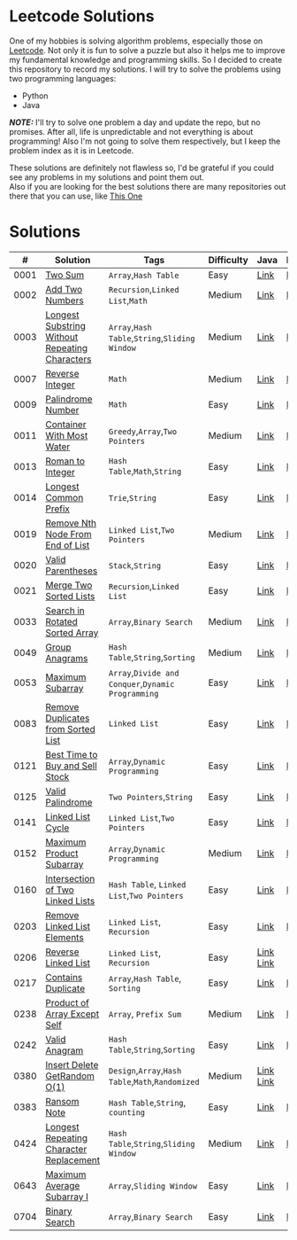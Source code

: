 # Leetcode Solutions
One of my hobbies is solving algorithm problems, especially those on [Leetcode](https://leetcode.com/problemset/all/). Not only it is fun to solve a puzzle but also it helps me to improve my fundamental knowledge and programming skills. So I decided to create this repository to record my solutions. I will try to solve the problems using two programming languages:
- Python
- Java

**_NOTE:_** I'll try to solve one problem a day and update the repo, but no promises. After all, life is unpredictable and not everything is about programming! Also I'm not going to solve them respectively, but I keep the problem index as it is in Leetcode.

These solutions are definitely not flawless so, I'd be grateful if you could see any problems in my solutions and point them out.  
Also if you are looking for the best solutions there are many repositories out there that you can use, like [This One](https://github.com/doocs/leetcode)

# Solutions

|  #  |  Solution   | Tags |  Difficulty | Java | Python |
| --- | --- | --- | --- | --- | --- |
|  0001  |  [Two Sum](./Solutions/1-%20Two%20Sum/README.md)  | `Array`,`Hash Table` | Easy | [Link](./Solutions/1-%20Two%20Sum/Solution.java)  |[Link](./Solutions/1-%20Two%20Sum/Solution.py)  |
|  0002  |  [Add Two Numbers](./Solutions/2-%20Add%20Two%20Numbers/README.md)  | `Recursion`,`Linked List`,`Math` | Medium | [Link](./Solutions/2-%20Add%20Two%20Numbers/Solution.java)  |[Link](./Solutions/2-%20Add%20Two%20Numbers/Solution.py)  |
|  0003  |  [Longest Substring Without Repeating Characters](./Solutions/3-%20Longest%20Substring%20Without%20Repeating%20Characters/README.md)  | `Array`,`Hash Table`,`String`,`Sliding Window` | Medium | [Link](./Solutions/3-%20Longest%20Substring%20Without%20Repeating%20Characters/Solution.java)  |[Link](./Solutions/3-%20Longest%20Substring%20Without%20Repeating%20Characters/Solution.py)  |
|  0007  |  [Reverse Integer](./Solutions/7-%20Reverse%20Integer/README.md)  | `Math` | Medium | [Link](./Solutions/7-%20Reverse%20Integer/Solution.java)  |[Link](./Solutions/7-%20Reverse%20Integer/Solution.py)  |
|  0009  |  [Palindrome Number](./Solutions/9-%20Palindrome%20Number/README.md)  | `Math` | Easy | [Link](./Solutions/9-%20Palindrome%20Number/Solution.java)  |[Link](./Solutions/9-%20Palindrome%20Number/Solution.py)  |
|  0011  |  [Container With Most Water](./Solutions/11-%20Container%20With%20Most%20Water/README.md)  | `Greedy`,`Array`,`Two Pointers` | Medium | [Link](./Solutions/11-%20Container%20With%20Most%20Water/Solution.java)  |[Link](./Solutions/11-%20Container%20With%20Most%20Water/Solution.py)  |
|  0013  |  [Roman to Integer](./Solutions/13-%20Roman%20to%20Integer/README.md)  |  `Hash Table`,`Math`,`String` | Easy | [Link](./Solutions/13-%20Roman%20to%20Integer/Solution.java)  |[Link](./Solutions/13-%20Roman%20to%20Integer/Solution.py)  |
|  0014  |  [Longest Common Prefix](./Solutions/14-%20Longest%20Common%20Prefix/README.md)  | `Trie`,`String` | Easy | [Link](./Solutions/14-%20Longest%20Common%20Prefix/Solution.java)  |[Link](./Solutions/14-%20Longest%20Common%20Prefix/Solution.py)  |
|  0019  | [Remove Nth Node From End of List](./Solutions/19-%20Remove%20Nth%20Node%20From%20End%20of%20List/README.md)  | `Linked List`,`Two Pointers` | Medium | [Link](./Solutions/19-%20Remove%20Nth%20Node%20From%20End%20of%20List/Solution.java)  |[Link](./Solutions/19-%20Remove%20Nth%20Node%20From%20End%20of%20List/Solution.py)  |
|  0020  |  [Valid Parentheses](./Solutions/20-%20Valid%20Parentheses/README.md)  | `Stack`,`String` | Easy | [Link](./Solutions/20-%20Valid%20Parentheses/Solution.java)  |[Link](./Solutions/20-%20Valid%20Parentheses/Solution.py)  |
|  0021  |  [Merge Two Sorted Lists](./Solutions/21-%20Merge%20Two%20Sorted%20Lists/README.md)  | `Recursion`,`Linked List` | Easy | [Link](./Solutions/21-%20Merge%20Two%20Sorted%20Lists/Solution.java)  |[Link](./Solutions/21-%20Merge%20Two%20Sorted%20Lists/Solution.py)  |
|  0033  | [Search in Rotated Sorted Array](./Solutions/33-%20Search%20in%20Rotated%20Sorted%20Array/README.md)  | `Array`,`Binary Search` | Medium | [Link](./Solutions/33-%20Search%20in%20Rotated%20Sorted%20Array/Solution.java)  |[Link](./Solutions/33-%20Search%20in%20Rotated%20Sorted%20Array/Solution.py)  |
|  0049  | [Group Anagrams](./Solutions/49-%20Group%20Anagrams/README.md)  | `Hash Table`,`String`,`Sorting` | Medium | [Link](./Solutions/49-%20Group%20Anagrams/Solution.java)  |[Link](./Solutions/49-%20Group%20Anagrams/Solution.py)  |
|  0053  |  [Maximum Subarray](./Solutions/53-%20Maximum%20Subarray/README.md)  | `Array`,`Divide and Conquer`,`Dynamic Programming` | Easy | [Link](./Solutions/53-%20Maximum%20Subarray/Solution.java)  |[Link](./Solutions/53-%20Maximum%20Subarray/Solution.py)  |
|  0083  | [Remove Duplicates from Sorted List](./Solutions/83-%20Remove%20Duplicates%20from%20Sorted%20List/README.md)  | `Linked List` | Easy | [Link](./Solutions/83-%20Remove%20Duplicates%20from%20Sorted%20List/Solution.java)  |[Link](./Solutions/83-%20Remove%20Duplicates%20from%20Sorted%20List/Solution.py)  |
|  0121  | [Best Time to Buy and Sell Stock](./Solutions/121-%20Best%20Time%20to%20Buy%20and%20Sell%20Stock/README.md)  | `Array`,`Dynamic Programming` | Easy | [Link](./Solutions/121-%20Best%20Time%20to%20Buy%20and%20Sell%20Stock/Solution.java)  |[Link](./Solutions/121-%20Best%20Time%20to%20Buy%20and%20Sell%20Stock/Solution.py)  |
|  0125  |  [Valid Palindrome](./Solutions/125-%20Valid%20Palindrome/README.md)  | `Two Pointers`,`String` | Easy | [Link](./Solutions/125-%20Valid%20Palindrome/Solution.java)  |[Link](./Solutions/125-%20Valid%20Palindrome/Solution.py)  |
|  0141  | [Linked List Cycle](./Solutions/141-%20Linked%20List%20Cycle/README.md)  | `Linked List`,`Two Pointers` | Easy | [Link](./Solutions/141-%20Linked%20List%20Cycle/Solution.java)  |[Link](./Solutions/141-%20Linked%20List%20Cycle/Solution.py)  |
|  0152  | [Maximum Product Subarray](./Solutions/152-%20Maximum%20Product%20Subarray/README.md)  | `Array`,`Dynamic Programming` | Medium | [Link](./Solutions/152-%20Maximum%20Product%20Subarray/Solution.java)  |[Link](./Solutions/152-%20Maximum%20Product%20Subarray/Solution.py)  |
|  0160  | [Intersection of Two Linked Lists](./Solutions/160-%20Intersection%20of%20Two%20Linked%20Lists/README.md)  | `Hash Table`, `Linked List`,`Two Pointers` | Easy | [Link](./Solutions/160-%20Intersection%20of%20Two%20Linked%20Lists/Solution.java)  |[Link](./Solutions/160-%20Intersection%20of%20Two%20Linked%20Lists/Solution.py)  |
|  0203  | [Remove Linked List Elements](./Solutions/203-%20Remove%20Linked%20List%20Elements/README.md)  | `Linked List`, `Recursion` | Easy | [Link](./Solutions/203-%20Remove%20Linked%20List%20Elements/Solution.java)  |[Link](./Solutions/203-%20Remove%20Linked%20List%20Elements/Solution.py)  |
|  0206  | [Reverse Linked List](./Solutions/206-%20Reverse%20Linked%20List/README.md)  | `Linked List`, `Recursion` | Easy | [Link](./Solutions/206-%20Reverse%20Linked%20List/Solution1.java)  [Link](./Solutions/206-%20Reverse%20Linked%20List/Solution2.java)|  |
|  0217  | [Contains Duplicate](./Solutions/217-%20Contains%20Duplicate/README.md)  | `Array`,`Hash Table`, `Sorting` | Easy | [Link](./Solutions/217-%20Contains%20Duplicate/Solution.java)  |[Link](./Solutions/217-%20Contains%20Duplicate/Solution.py)  |
|  0238  |  [Product of Array Except Self](./Solutions/238-%20Product%20of%20Array%20Except%20Self/README.md)  | `Array`, `Prefix Sum` | Medium | [Link](./Solutions/238-%20Product%20of%20Array%20Except%20Self/Solution.java)  |[Link](./Solutions/238-%20Product%20of%20Array%20Except%20Self/Solution.py)  |
|  0242  |  [Valid Anagram](./Solutions/242-%20Valid%20Anagram/README.md)  | `Hash Table`,`String`,`Sorting` | Easy | [Link](./Solutions/242-%20Valid%20Anagram/Solution.java)  |[Link](./Solutions/242-%20Valid%20Anagram/Solution.py)  |
|  0380  | [Insert Delete GetRandom O(1)](./Solutions/380-%20Insert%20Delete%20GetRandom%20O%281%29/README.md)  | `Design`,`Array`,`Hash Table`,`Math`,`Randomized` | Medium | [Link](./Solutions/380-%20Insert%20Delete%20GetRandom%20O%281%29/Solution1.java) [Link](./Solutions/380-%20Insert%20Delete%20GetRandom%20O%281%29/Solution2.java) |  |
|  0383  | [Ransom Note](./Solutions/383-%20Ransom%20Note/README.md)  | `Hash Table`,`String`, `counting` | Easy | [Link](./Solutions/383-%20Ransom%20Note/Solution.java)  |[Link](./Solutions/383-%20Ransom%20Note/Solution.py)  |
|  0424  | [Longest Repeating Character Replacement](./Solutions/424-%20Longest%20Repeating%20Character%20Replacement/README.md)  | `Hash Table`,`String`,`Sliding Window` | Medium | [Link](./Solutions/424-%20Longest%20Repeating%20Character%20Replacement/Solution.java)  |[Link](./Solutions/424-%20Longest%20Repeating%20Character%20Replacement/Solution.py)  |
|  0643  | [Maximum Average Subarray I](./Solutions/643-%20Maximum%20Average%20Subarray%20I/README.md)  |  `Array`,`Sliding Window` | Easy | [Link](./Solutions/643-%20Maximum%20Average%20Subarray%20I/Solution.java)  |[Link](./Solutions/643-%20Maximum%20Average%20Subarray%20I/Solution.py)  |
|  0704  | [Binary Search](./Solutions/704-%20Binary%20Search/README.md)  | `Array`,`Binary Search` | Easy | [Link](./Solutions/704-%20Binary%20Search/Solution.java)  |[Link](./Solutions/704-%20Binary%20Search/Solution.py)  |